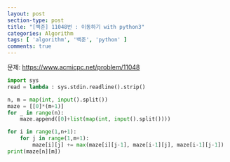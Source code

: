 ```yaml
---
layout: post
section-type: post
title: "[백준] 11048번 : 이동하기 with python3"
categories: Algorithm
tags: [ 'algorithm', '백준', 'python' ]
comments: true
---
```


문제:
https://www.acmicpc.net/problem/11048

``` python
import sys
read = lambda : sys.stdin.readline().strip()

n, m = map(int, input().split())
maze = [[0]*(m+1)]
for _ in range(n):
    maze.append([0]+list(map(int, input().split())))

for i in range(1,n+1):
    for j in range(1,m+1):
        maze[i][j] += max(maze[i][j-1], maze[i-1][j], maze[i-1][j-1])
print(maze[n][m])

```
